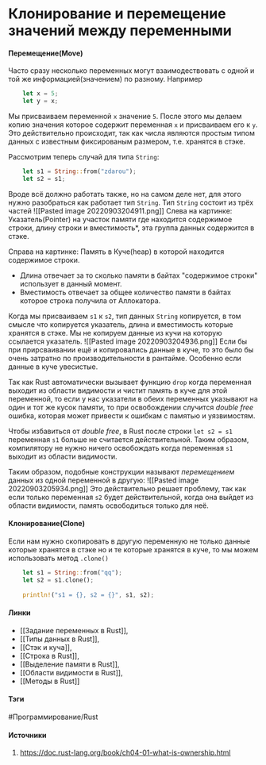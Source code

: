 # Клонирование и перемещение значений между переменными
#### Перемещение(Move)
Часто сразу несколько переменных могут взаимодествовать с одной и той же информацией(значением) по разному. Например
```rust
	let x = 5;
	let y = x;
```
Мы присваиваем переменной `x` значение `5`. После этого мы делаем копию значения которое содержит переменная `x` и присваиваем его к `y`. Это действительно происходит, так как числа являются простым типом данных с известным фиксированым размером, т.е. хранятся в стэке.

Рассмотрим теперь случай для типа `String`:
```rust
	let s1 = String::from("zdarou");
	let s2 = s1;
```
Вроде всё должно работать также, но на самом деле нет, для этого нужно разобраться как работает тип `String`. 
Тип `String` состоит из трёх частей
![[Pasted image 20220903204911.png]]
Слева на картинке: Указатель(Pointer) на участок памяти где находится содержимое строки, длину строки и вместимость*, эта группа данных содержится в стэке. 

Справа на картинке: Память в Куче(heap) в которой находится содержимое строки. 
- Длина отвечает за то сколько памяти в байтах "содержимое строки" использует в данный момент. 
- Вместимость отвечает за общее количество памяти в байтах которое строка получила от Аллокатора.

Когда мы присваиваем `s1` к `s2`, тип данных `String` копируется, в том смысле что копируется указатель, длина и вместимость которые хранятся в стэке. Мы не копируем данные из кучи на которую ссылается указатель.
![[Pasted image 20220903204936.png]]
Если бы при прирсваивании ещё и копировались данные в куче, то это было бы очень затратно по производительности в рантайме. Особенно если данные в куче увесистые.

Так как Rust автоматически вызывает функцию `drop` когда переменная выходит из области видимости и чистит память в куче для этой переменной, то если у нас указатели в обеих переменных указывают на один и тот же кусок памяти, то при освобождении случится *double free* ошибка, которая может привести к ошибкам с памятью и уязвимостям.

Чтобы избавиться от *double free*, в Rust после строки `let s2 = s1` переменная `s1` больше не считается действительной. Таким образом, компилятору не нужно ничего освобождать когда переменная `s1` выходит из области видимости. 

Таким образом, подобные конструкции называют *перемещением* данных из одной переменной в другую:
![[Pasted image 20220903205934.png]]
Это действительно решает проблему, так как если только переменная `s2` будет действительной, когда она выйдет из области видимости, память освободиться только для неё.

#### Клонирование(Clone)
Если нам нужно скопировать в другую переменную не только данные которые хранятся в стэке но и те которые хранятся в куче, то мы можем использовать метод `.clone()`
```rust
	let s1 = String::from("qq");
	let s2 = s1.clone();
	
	println!("s1 = {}, s2 = {}", s1, s2);
```

#### Линки
- [[Задание переменных в Rust]],
- [[Типы данных в Rust]],
- [[Стэк и куча]],
- [[Строка в Rust]],
- [[Выделение памяти в Rust]],
- [[Области видимости в Rust]],
- [[Методы в Rust]]
#### Тэги
 #Программирование/Rust 
#### Источники
1. https://doc.rust-lang.org/book/ch04-01-what-is-ownership.html